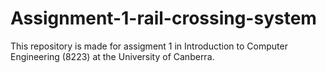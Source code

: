 # Assignment-1-rail-crossing-system
This repository is made for assigment 1 in Introduction to Computer Engineering (8223) at the University of Canberra.
